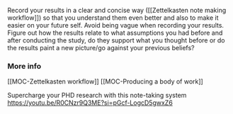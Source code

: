 Record your results in a clear and concise way ([[Zettelkasten note making workflow]]) so that you understand them even better and also to make it easier on your future self. Avoid being vague when recording your results.
Figure out how the results relate to what assumptions you had before and after conducting the study, do they support what you thought before or do the results paint a new picture/go against your previous beliefs?
### More info
[[MOC-Zettelkasten workflow]]
[[MOC-Producing a body of work]]

Supercharge your PHD research with this note-taking system 
https://youtu.be/R0CNzr9Q3ME?si=pGcf-LogcD5gwxZ6